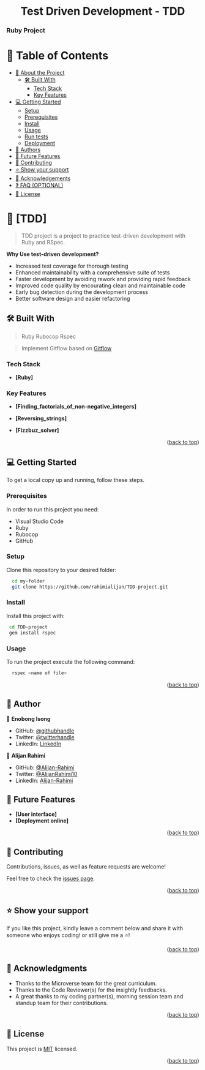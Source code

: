 <a name="readme-top"></a>

 <div align="center">
   <h1><b>Test Driven Development - TDD </b></h1>
  </div>

  <h3>Ruby Project</h3>

# 📗 Table of Contents

- [📖 About the Project](#about-project)
  - [🛠 Built With](#built-with)
    - [Tech Stack](#tech-stack)
    - [Key Features](#key-features)
- [💻 Getting Started](#getting-started)
  - [Setup](#setup)
  - [Prerequisites](#prerequisites)
  - [Install](#install)
  - [Usage](#usage)
  - [Run tests](#run-tests)
  - [Deployment](#triangular_flag_on_post-deployment)
- [👥 Authors](#authors)
- [🔭 Future Features](#future-features)
- [🤝 Contributing](#contributing)
- [⭐️ Show your support](#support)
- [🙏 Acknowledgements](#acknowledgements)
- [❓ FAQ (OPTIONAL)](#faq)
- [📝 License](#license)

<!-- PROJECT DESCRIPTION -->

# 📖 [TDD] <a name="about-project"></a>

> TDD project is a project to practice test-driven development with Ruby and RSpec.

**Why Use test-driven development?**
-  Increased test coverage for thorough testing
-  Enhanced maintainability with a comprehensive suite of tests
-  Faster development by avoiding rework and providing rapid feedback
-  Improved code quality by encourating clean and maintainable code
-  Early bug detection during the development process
-  Better software design and easier refactoring 

## 🛠 Built With <a name="built-with"></a>

>  Ruby
>  Rubocop
>  Rspec

> Implement Gitflow based on <a href="https://github.com/microverseinc/curriculum-transversal-skills/blob/main/git-github/articles/gitflow.md">Gitflow</a>

### Tech Stack <a name="tech-stack"></a>

- **[Ruby]**

### Key Features <a name="key-features"></a>

- **[Finding_factorials_of_non-negative_integers]**
- **[Reversing_strings]**
- **[Fizzbuz_solver]** 

  <p align="right">(<a href="#readme-top">back to top</a>)</p>

 <!-- GETTING STARTED -->

## 💻 Getting Started <a name="getting-started"></a>

To get a local copy up and running, follow these steps.

### Prerequisites
In order to run this project you need: 
-  Visual Studio Code
-  Ruby
-  Rubocop
-  GitHub 

### Setup

Clone this repository to your desired folder:

```sh
  cd my-folder
  git clone https://github.com/rahimialijan/TDD-project.git
```

### Install

Install this project with:

```sh
 cd TDD-project
 gem install rspec     
```

### Usage

To run the project execute the following command:

```sh
  rspec <name of file>
```

<p align="right">(<a href="#readme-top">back to top</a>)</p>

<!-- AUTHORS -->

## 👥 Author <a name="author"></a>

👤 **Enobong Isong**

- GitHub: [@githubhandle](https://github.com/Enoisong)
- Twitter: [@twitterhandle](https://twitter.com/Enobongmisong)
- LinkedIn: [LinkedIn](https://www.linkedin.com/in/enobong-isong/)

👤 **Alijan Rahimi**

- GitHub: [@Alijan-Rahimi](https://github.com/rahimialijan)
- Twitter: [@AlijanRahimi10](https://twitter.com/AlijanRahimi10)
- LinkedIn: [Alijan-Rahimi](https://www.linkedin.com/in/alijan-rahimi-18389ab3)

## 🔭 Future Features <a name="future-features"></a>

- **[User interface]**
- **[Deployment online]**

<p align="right">(<a href="#readme-top">back to top</a>)</p>

<!-- CONTRIBUTING -->

## 🤝 Contributing <a name="contributing"></a>

Contributions, issues, as well as feature requests are welcome!

Feel free to check the [issues page](../../issues/).

<p align="right">(<a href="#readme-top">back to top</a>)</p>

<!-- SUPPORT -->

## ⭐️ Show your support <a name="support"></a>

If you like this project, kindly leave a comment below and share it with
someone who enjoys coding! or still give me a ⭐️!

<p align="right">(<a href="#readme-top">back to top</a>)</p>

<!-- ACKNOWLEDGEMENTS -->

## 🙏 Acknowledgments <a name="acknowledgements"></a>

- Thanks to the Microverse team for the great curriculum.
- Thanks to the Code Reviewer(s) for the insightly feedbacks.
- A great thanks to my coding partner(s), morning session team
  and standup team for their contributions.

<p align="right">(<a href="#readme-top">back to top</a>)</p>
 
## 📝 License <a name="license"></a>

This project is [MIT](./MIT.md) licensed.

<p align="right">(<a href="#readme-top">back to top</a>)</p>